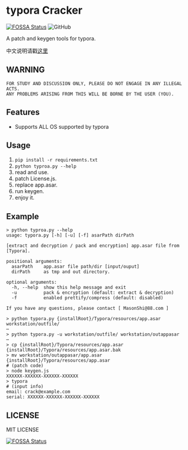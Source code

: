 # typora Cracker

[![FOSSA Status](https://app.fossa.com/api/projects/git%2Bgithub.com%2FMas0nShi%2FtyporaCracker.svg?type=shield)](https://app.fossa.com/projects/git%2Bgithub.com%2FMas0nShi%2FtyporaCracker?ref=badge_shield) 
![GitHub](https://img.shields.io/github/license/Mas0nShi/typoraCracker)

A patch and keygen tools for typora.

中文说明请戳[这里](README_CN.md)

## WARNING
```
FOR STUDY AND DISCUSSION ONLY, PLEASE DO NOT ENGAGE IN ANY ILLEGAL ACTS.
ANY PROBLEMS ARISING FROM THIS WILL BE BORNE BY THE USER (YOU).
```

## Features

- Supports ALL OS supported by typora

## Usage

1. `pip install -r requirements.txt`
2. `python typroa.py --help`
3. read and use.
4. patch License.js.
5. replace app.asar.
6. run keygen.
7. enjoy it.


## Example

```shell
> python typroa.py --help
usage: typora.py [-h] [-u] [-f] asarPath dirPath

[extract and decryption / pack and encryption] app.asar file from [Typora].

positional arguments:
  asarPath    app.asar file path/dir [input/ouput]
  dirPath     as tmp and out directory.

optional arguments:
  -h, --help  show this help message and exit
  -u          pack & encryption (default: extract & decryption)
  -f          enabled prettify/compress (default: disabled)

If you have any questions, please contact [ MasonShi@88.com ]

> python typora.py {installRoot}/Typora/resources/app.asar workstation/outfile/
⋯
> python typora.py -u workstation/outfile/ workstation/outappasar
⋯
> cp {installRoot}/Typora/resources/app.asar {installRoot}/Typora/resources/app.asar.bak
> mv workstation/outappasar/app.asar {installRoot}/Typora/resources/app.asar
# (patch code)
> node keygen.js
XXXXXX-XXXXXX-XXXXXX-XXXXXX
> typora
# (input info)
email: crack@example.com
serial: XXXXXX-XXXXXX-XXXXXX-XXXXXX
```

## LICENSE
 MIT LICENSE

[![FOSSA Status](https://app.fossa.com/api/projects/git%2Bgithub.com%2FMas0nShi%2FtyporaCracker.svg?type=large)](https://app.fossa.com/projects/git%2Bgithub.com%2FMas0nShi%2FtyporaCracker?ref=badge_large)
